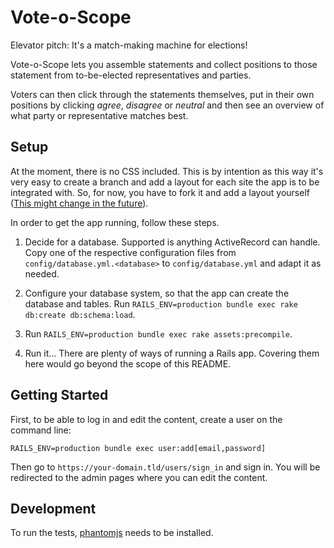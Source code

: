 # Vote-o-Scope

Elevator pitch: It's a match-making machine for elections!

Vote-o-Scope lets you assemble statements and collect positions to those
statement from to-be-elected representatives and parties.

Voters can then click through the statements themselves, put in their
own positions by clicking *agree*, *disagree* or *neutral* and then see
an overview of what party or representative matches best.


## Setup

At the moment, there is no CSS included. This is by intention as this
way it's very easy to create a branch and add a layout for each site
the app is to be integrated with. So, for now, you have to fork it and
add a layout yourself
([This might change in the future](https://github.com/tsujigiri/vote-o-scope/issues/3)).

In order to get the app running, follow these steps.

1. Decide for a database. Supported is anything ActiveRecord can handle.
   Copy one of the respective configuration files from
   `config/database.yml.<database>` to `config/database.yml` and adapt
   it as needed.

2. Configure your database system, so that the app can create the
   database and tables. Run
   `RAILS_ENV=production bundle exec rake db:create db:schema:load`.

3. Run `RAILS_ENV=production bundle exec rake assets:precompile`.

4. Run it... There are plenty of ways of running a Rails app. Covering
   them here would go beyond the scope of this README.


## Getting Started

First, to be able to log in and edit the content, create a user on the
command line:

```
RAILS_ENV=production bundle exec user:add[email,password]
```

Then go to `https://your-domain.tld/users/sign_in` and sign in. You will
be redirected to the admin pages where you can edit the content.

## Development

To run the tests, [phantomjs](http://phantomjs.org/) needs to be installed.

